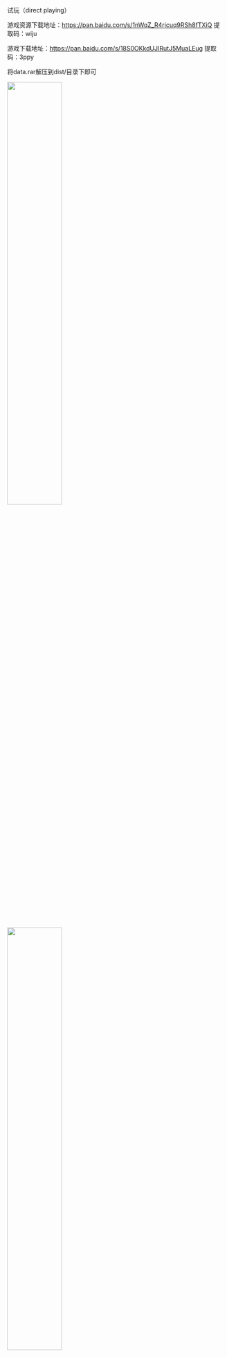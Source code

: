 
试玩（direct playing）


游戏资源下载地址：https://pan.baidu.com/s/1nWqZ_R4rjcuq9RSh8fTXiQ  提取码：wiju 

游戏下载地址：https://pan.baidu.com/s/18S0OKkdUJIRutJ5MuaLEug  提取码：3ppy

将data.rar解压到dist/目录下即可


<img src="https://github.com/oceancx/SimpleEngine/blob/master/res/icon/1.jpg" width="50%" height="50%">
<img src="https://github.com/oceancx/SimpleEngine/blob/master/res/icon/2.jpg" width="50%" height="50%">
<img src="https://github.com/oceancx/SimpleEngine/blob/master/res/icon/3.jpg" width="50%" height="50%">
<img src="https://github.com/oceancx/SimpleEngine/blob/master/res/icon/4.jpg" width="50%" height="50%">


游戏内集成玩家召唤兽属性编辑，加点修炼设置。

玩家武器 人物形象替换

玩家染色，宠物染色

玩家门派设置

原版百分之60以上技能动画

伤害结算公式 师门技能公式 玩家修炼公式  

关注本项目开发的请进QQ群: 983630090


